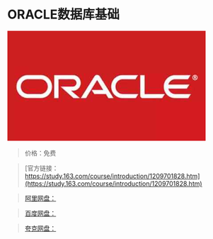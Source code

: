# ORACLE数据库基础

![img](../../../assets/study163/free/98a5653b16dc4b808f4f22ae9baaf402.jpg)

> 价格：免费

> [官方链接：https://study.163.com/course/introduction/1209701828.htm](https://study.163.com/course/introduction/1209701828.htm)

> [阿里网盘：]()

> [百度网盘：]()

> [夸克网盘：]()
